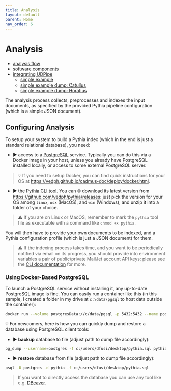 ```yaml
---
title: Analysis
layout: default
parent: Home
nav_order: 6
---
```


# Analysis

- [analysis flow](flow)
- [software components](components)
- [integrating UDPipe](udp)
  - [simple example](sample-mock)
  - [simple example dump: Catullus](sample-mock-dump1)
  - [simple example dump: Horatius](sample-mock-dump2)

The analysis process collects, preprocesses and indexes the input documents, as specified by the provided Pythia pipeline configuration (which is a simple JSON document).

## Configuring Analysis

To setup your system to build a Pythia index (which in the end is just a standard relational database), you need:

- ▶️ access to a [PostgreSQL](https://www.postgresql.org) service. Typically you can do this via a Docker image in your host, unless you already have PostgreSQL installed locally, or access to some external PostgreSQL server.

>💡 If you need to setup Docker, you can find quick instructions for your OS at <https://vedph.github.io/cadmus-doc/deploy/docker.html>.

- ▶️ the [Pythia CLI tool](../cli). You can 🌐 download its latest version from <https://github.com/vedph/pythia/releases>: just pick the version for your OS among `linux`, `osx` (MacOS), and `win` (Windows), and unzip it into a folder of your choice.

>⚠️ If you are on Linux or MacOS, remember to mark the `pythia` tool file as executable with a command like `chmod +x pythia`.

You will then have to provide your own documents to be indexed, and a Pythia configuration profile (which is just a JSON document) for them.

>⚠️ If the indexing process takes time, and you want to be periodically notified via email on its progress, you should provide into environment variables a pair of public/private MailJet account API keys: please see the [CLI documentation](../cli#index-command) for more.

### Using Docker-Based PostgreSQL

To launch a PostgreSQL service without installing it, any up-to-date PostgreSQL image is fine. You can easily run a container like this (in this sample, I created a folder in my drive at `c:\data\pgsql` to host data outside the container):

```sh
docker run --volume postgresData://c/data/pgsql -p 5432:5432 --name postgres -e POSTGRES_PASSWORD=postgres -d postgres
```

💡 For newcomers, here is how you can quickly dump and restore a database using PostgreSQL client tools:

- ▶️ **backup** database to file (adjust path to dump file accordingly):

```bash
pg_dump --username=postgres -f c:/users/dfusi/desktop/pythia.sql pythia
```

- ▶️ **restore** database from file (adjust path to dump file accordingly):

```bash
psql -U postgres -d pythia -f c:/users/dfusi/desktop/pythia.sql
```

>If you want to directly access the database you can use any tool like e.g. [DBeaver](https://dbeaver.io).
